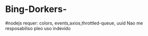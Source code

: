 # Bing-Dorkers-
#nodejs
requer: colors, events,axios,throttled-queue, uuid
Nao me resposabiliso pleo uso  indevido
